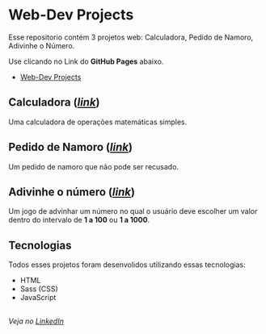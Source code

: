 # Web-Dev Projects
Esse repositorio contém 3 projetos web: Calculadora, Pedido de Namoro, Adivinhe o Número.

Use clicando no Link do **GitHub Pages** abaixo.

- [Web-Dev Projects](https://rianreiss.github.io/web-dev-projects/)

## Calculadora (_[link](https://rianreiss.github.io/web-dev-projects/projects/calculator/index.html)_)
Uma calculadora de operações matemáticas simples.

## Pedido de Namoro (_[link](https://rianreiss.github.io/web-dev-projects/projects/date-invite/index.html)_)
Um pedido de namoro que não pode ser recusado.

## Adivinhe o número (_[link](https://rianreiss.github.io/web-dev-projects/projects/guess-number/index.html)_)
Um jogo de advinhar um número no qual o usuário deve escolher um valor dentro do intervalo de **1 a 100** ou **1 a 1000**.

## Tecnologias
Todos esses projetos foram desenvolidos utilizando essas tecnologias:
- HTML
- Sass (CSS)
- JavaScript

##

_Veja no [LinkedIn](https://www.linkedin.com/posts/riancarvalhoreis_javascript-sass-css-activity-7150290897081999360-gpJC?utm_source=share&utm_medium=member_desktop)_
